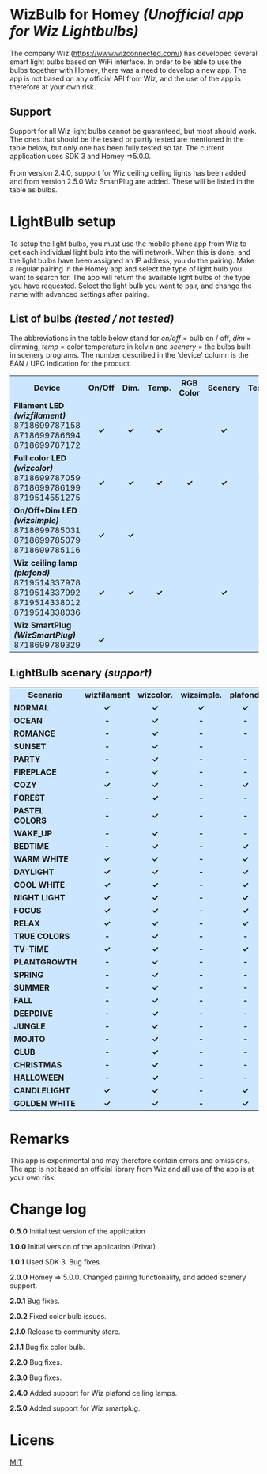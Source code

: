# WizBulb for Homey *(Unofficial app for Wiz Lightbulbs)*The company Wiz (https://www.wizconnected.com/) has developed several smart light bulbs based on WiFi interface. In order to be able to use the bulbs together with Homey, there was a need to develop a new app. The app is not based on any official API from Wiz, and the use of the app is therefore at your own risk.## SupportSupport for all Wiz light bulbs cannot be guaranteed, but most should work. The ones that should be the tested or partly tested are mentioned in the table below, but only one has been fully tested so far. The current application uses SDK 3 and Homey =>5.0.0.<br><br>From version 2.4.0, support for Wiz ceiling ceiling lights has been added and from version 2.5.0 Wiz SmartPlug are added. These will be listed in the table as bulbs. # LightBulb setupTo setup the light bulbs, you must use the mobile phone app from Wiz to get each individual light bulb into the wifi network. When this is done, and the light bulbs have been assigned an IP address, you do the pairing. Make a regular pairing in the Homey app and select the type of light bulb you want to search for. The app will return the available light bulbs of the type you have requested. Select the light bulb you want to pair, and change the name with advanced settings after pairing.## List of bulbs *(tested / not tested)*The abbreviations in the table below stand for *on/off* = bulb on / off, *dim* = dimming, *temp* = color temperature in kelvin and *scenery* = the bulbs built-in scenery programs. The number described in the 'device' column is the EAN / UPC indication for the product.<center><table style="background:#cce6ff">  <tr>    <th style="width:150px">Device</th>    <th  style="width:75px">On/Off</th>    <th  style="width:75px">Dim.</th>    <th  style="width:75px">Temp.</th>    <th  style="width:75px">RGB Color</th>    <th  style="width:75px">Scenery</th>    <th  style="width:75px">Tested</th>  </tr>  <tr>    <td><b>Filament LED<br><i>(wizfilament)</i></b>  <br>8718699787158<br>8718699786694<br>8718699787172</td>    <td style="text-align:center"><br><b>&checkmark;</b></td>    <td style="text-align:center"><br><b>&checkmark;</b></td>    <td style="text-align:center"><br><b>&checkmark;</b></td>    <td style="text-align:center"> </td>    <td style="text-align:center"><br><b>&checkmark;</b></td>    <td style="text-align:center"><br><br><b>&checkmark;</b><br>-<br>-</td>  </tr>  <tr>    <td><b>Full color LED<br><i>(wizcolor)</i></b><br>8718699787059<br>8718699786199<br>8719514551275</td>    <td style="text-align:center"><br><b>&checkmark;</b></td>    <td style="text-align:center"><br><b>&checkmark;</b></td>    <td style="text-align:center"><br><b>&checkmark;</b></td>    <td style="text-align:center"><br><b>&checkmark;</b></td>    <td style="text-align:center"><br><b>&checkmark;</b></td>    <td style="text-align:center"><br><br><b>&checkmark;</b><br>-<br>-</td>  </tr><tr>    <td><b>On/Off+Dim LED<br><i>(wizsimple)</i></b><br>8718699785031<br>8718699785079<br>8718699785116</td>    <td style="text-align:center"><br><b>&checkmark;</b></td>    <td style="text-align:center"><br><b>&checkmark;</b></td>    <td style="text-align:center"><br><b></b></td>    <td style="text-align:center"><br><b></b></td>    <td style="text-align:center"><br><b></b></td>    <td style="text-align:center"><br><br>-<br>-<br>-</td>  </tr><tr>    <td><b>Wiz ceiling lamp<br><i>(plafond)</i></b><br>8719514337978<br>8719514337992<br>8719514338012<br>8719514338036</td>    <td style="text-align:center"><br><b>&checkmark;</b></td>    <td style="text-align:center"><br><b>&checkmark;</b></td>    <td style="text-align:center"><br><b>&checkmark;</b></td>    <td style="text-align:center"><br><b></b></td>    <td style="text-align:center"><br><b>&checkmark;</b></td>    <td style="text-align:center"><br><br><b>&checkmark;</b><br>-<br>-<br>-</td>  </tr><tr>    <td><b>Wiz SmartPlug<br><i>(WizSmartPlug)</i></b><br>8718699789329</td>    <td style="text-align:center"><br><b>&checkmark;</b></td>    <td style="text-align:center"><br></td>    <td style="text-align:center"><br></td>    <td style="text-align:center"><br></td>    <td style="text-align:center"><br></td>    <td style="text-align:center"><br><b>&checkmark;</b></td>  </tr></table></center>## LightBulb scenary *(support)*<center><table style="background:#cce6ff">  <tr>    <th style="width:150px">Scenario</th>    <th  style="width:100px">wizfilament</th>    <th  style="width:100px">wizcolor.</th>    <th  style="width:100px">wizsimple.</th>    <th  style="width:100px">plafond.</th>    <th  style="width:100px">Remarks</th>  </tr>  <tr>    <td><b>NORMAL</b></td>    <td style="text-align:center"><b>&checkmark;</b></td>    <td style="text-align:center"><b>&checkmark;</b></td>    <td style="text-align:center"><b>&checkmark;</b></td>    <td style="text-align:center"><b>&checkmark;</b></td>    <td style="text-align:center">2700K</td>  </tr>  <tr>    <td><b>OCEAN</b></td>    <td style="text-align:center"><b>-</b></td>    <td style="text-align:center"><b>&checkmark;</b></td>    <td style="text-align:center"><b>-</b></td>    <td style="text-align:center"><b>-</b></td>    <td style="text-align:center"> </td>  </tr>  <tr>    <td><b>ROMANCE</b></td>    <td style="text-align:center"><b>-</b></td>    <td style="text-align:center"><b>&checkmark;</b></td>    <td style="text-align:center"><b>-</b></td>    <td style="text-align:center"><b>-</b></td>    <td style="text-align:center"> </td>  </tr>  <tr>    <td><b>SUNSET</b></td>    <td style="text-align:center"><b>-</b></td>    <td style="text-align:center"><b>&checkmark;</b></td>    <td style="text-align:center"><b>-</b></td>    <td style="text-align:center"> </td>  </tr>  <tr>    <td><b>PARTY</b></td>    <td style="text-align:center"><b>-</b></td>    <td style="text-align:center"><b>&checkmark;</b></td>    <td style="text-align:center"><b>-</b></td>    <td style="text-align:center"><b>-</b></td>    <td style="text-align:center"> </td>  </tr>  <tr>    <td><b>FIREPLACE</b></td>    <td style="text-align:center"><b>-</b></td>    <td style="text-align:center"><b>&checkmark;</b></td>    <td style="text-align:center"><b>-</b></td>    <td style="text-align:center"><b>-</b></td>    <td style="text-align:center"> </td>  </tr>  <tr>    <td><b>COZY</b></td>    <td style="text-align:center"><b>&checkmark;</b></td>    <td style="text-align:center"><b>&checkmark;</b></td>    <td style="text-align:center"><b>-</b></td>     <td style="text-align:center"><b>&checkmark;</b></td>   <td style="text-align:center"> </td>  </tr>  <tr>    <td><b>FOREST</b></td>    <td style="text-align:center"><b>-</b></td>    <td style="text-align:center"><b>&checkmark;</b></td>    <td style="text-align:center"><b>-</b></td>    <td style="text-align:center"><b>-</b></td>    <td style="text-align:center"> </td>  </tr>  <tr>    <td><b>PASTEL COLORS</b></td>    <td style="text-align:center"><b>-</b></td>    <td style="text-align:center"><b>&checkmark;</b></td>    <td style="text-align:center"><b>-</b></td>    <td style="text-align:center"><b>-</b></td>    <td style="text-align:center"> </td>  </tr>  <tr>    <td><b>WAKE_UP</b></td>    <td style="text-align:center"><b>-</b></td>    <td style="text-align:center"><b>&checkmark;</b></td>    <td style="text-align:center"><b>-</b></td>    <td style="text-align:center"><b>-</b></td>    <td style="text-align:center"> </td>  </tr>  <tr>    <td><b>BEDTIME</b></td>    <td style="text-align:center"><b>-</b></td>    <td style="text-align:center"><b>&checkmark;</b></td>    <td style="text-align:center"><b>-</b></td>    <td style="text-align:center"><b>&checkmark;</b></td>   <td style="text-align:center"> </td>  </tr>  <tr>    <td><b>WARM WHITE</b></td>    <td style="text-align:center"><b>&checkmark;</b></td>    <td style="text-align:center"><b>&checkmark;</b></td>    <td style="text-align:center"><b>-</b></td>    <td style="text-align:center"><b>&checkmark;</b></td>    <td style="text-align:center"> </td>  </tr>  <tr>    <td><b>DAYLIGHT</b></td>    <td style="text-align:center"><b>&checkmark;</b></td>    <td style="text-align:center"><b>&checkmark;</b></td>    <td style="text-align:center"><b>-</b></td>    <td style="text-align:center"><b>&checkmark;</b></td>   <td style="text-align:center"> </td>  </tr>  <tr>    <td><b>COOL WHITE</b></td>    <td style="text-align:center"><b>&checkmark;</b></td>    <td style="text-align:center"><b>&checkmark;</b></td>    <td style="text-align:center"><b>-</b></td>    <td style="text-align:center"><b>&checkmark;</b></td>    <td style="text-align:center"> </td>  </tr>  <tr>    <td><b>NIGHT LIGHT</b></td>    <td style="text-align:center"><b>&checkmark;</b></td>    <td style="text-align:center"><b>&checkmark;</b></td>    <td style="text-align:center"><b>-</b></td>    <td style="text-align:center"><b>&checkmark;</b></td>    <td style="text-align:center"> </td>  </tr>  <tr>    <td><b>FOCUS</b></td>    <td style="text-align:center"><b>&checkmark;</b></td>    <td style="text-align:center"><b>&checkmark;</b></td>    <td style="text-align:center"><b>-</b></td>    <td style="text-align:center"><b>&checkmark;</b></td>  <td style="text-align:center"> </td>  </tr>  <tr>    <td><b>RELAX</b></td>    <td style="text-align:center"><b>&checkmark;</b></td>    <td style="text-align:center"><b>&checkmark;</b></td>    <td style="text-align:center"><b>-</b></td>    <td style="text-align:center"><b>&checkmark;</b></td>    <td style="text-align:center"> </td>  </tr>  <tr>    <td><b>TRUE COLORS</b></td>    <td style="text-align:center"><b>-</b></td>    <td style="text-align:center"><b>&checkmark;</b></td>    <td style="text-align:center"><b>-</b></td>    <td style="text-align:center"><b>-</b></td>    <td style="text-align:center"> </td>  </tr>  <tr>    <td><b>TV-TIME</b></td>    <td style="text-align:center"><b>&checkmark;</b></td>    <td style="text-align:center"><b>&checkmark;</b></td>    <td style="text-align:center"><b>-</b></td>    <td style="text-align:center"><b>&checkmark;</b></td>   <td style="text-align:center"> </td>  </tr>  <tr>    <td><b>PLANTGROWTH</b></td>    <td style="text-align:center"><b>-</b></td>    <td style="text-align:center"><b>&checkmark;</b></td>    <td style="text-align:center"><b>-</b></td>    <td style="text-align:center"><b>-</b></td>    <td style="text-align:center"> </td>  </tr>  <tr>    <td><b>SPRING</b></td>    <td style="text-align:center"><b>-</b></td>    <td style="text-align:center"><b>&checkmark;</b></td>    <td style="text-align:center"><b>-</b></td>    <td style="text-align:center"><b>-</b></td>    <td style="text-align:center"> </td>  </tr>  <tr>    <td><b>SUMMER</b></td>    <td style="text-align:center"><b>-</b></td>    <td style="text-align:center"><b>&checkmark;</b></td>    <td style="text-align:center"><b>-</b></td>    <td style="text-align:center"><b>-</b></td>    <td style="text-align:center"> </td>  </tr>  <tr>    <td><b>FALL</b></td>    <td style="text-align:center"><b>-</b></td>    <td style="text-align:center"><b>&checkmark;</b></td>    <td style="text-align:center"><b>-</b></td>    <td style="text-align:center"><b>-</b></td>    <td style="text-align:center"> </td>  </tr>  <tr>    <td><b>DEEPDIVE</b></td>    <td style="text-align:center"><b>-</b></td>    <td style="text-align:center"><b>&checkmark;</b></td>    <td style="text-align:center"><b>-</b></td>    <td style="text-align:center"><b>-</b></td>    <td style="text-align:center"> </td>  </tr>  <tr>    <td><b>JUNGLE</b></td>    <td style="text-align:center"><b>-</b></td>    <td style="text-align:center"><b>&checkmark;</b></td>    <td style="text-align:center"><b>-</b></td>    <td style="text-align:center"><b>-</b></td>    <td style="text-align:center"> </td>  </tr>  <tr>    <td><b>MOJITO</b></td>    <td style="text-align:center"><b>-</b></td>    <td style="text-align:center"><b>&checkmark;</b></td>    <td style="text-align:center"><b>-</b></td>    <td style="text-align:center"><b>-</b></td>    <td style="text-align:center"> </td>  </tr>  <tr>    <td><b>CLUB</b></td>    <td style="text-align:center"><b>-</b></td>    <td style="text-align:center"><b>&checkmark;</b></td>    <td style="text-align:center"><b>-</b></td>    <td style="text-align:center"><b>-</b></td>    <td style="text-align:center"> </td>  </tr>  <tr>    <td><b>CHRISTMAS</b></td>    <td style="text-align:center"><b>-</b></td>    <td style="text-align:center"><b>&checkmark;</b></td>    <td style="text-align:center"><b>-</b></td>    <td style="text-align:center"><b>-</b></td>    <td style="text-align:center"> </td>  </tr>  <tr>    <td><b>HALLOWEEN</b></td>    <td style="text-align:center"><b>-</b></td>    <td style="text-align:center"><b>&checkmark;</b></td>    <td style="text-align:center"><b>-</b></td>    <td style="text-align:center"><b>-</b></td>    <td style="text-align:center"> </td>  </tr>  <tr>    <td><b>CANDLELIGHT</b></td>    <td style="text-align:center"><b>&checkmark;</b></td>    <td style="text-align:center"><b>&checkmark;</b></td>    <td style="text-align:center"><b>-</b></td>    <td style="text-align:center"><b>&checkmark;</b></td>    <td style="text-align:center"> </td>  </tr>  <tr>    <td><b>GOLDEN WHITE</b></td>    <td style="text-align:center"><b>&checkmark;</b></td>    <td style="text-align:center"><b>&checkmark;</b></td>    <td style="text-align:center"><b>-</b></td>    <td style="text-align:center"><b>&checkmark;</b></td>    <td style="text-align:center"> </td>  </tr></table></center># RemarksThis app is experimental and may therefore contain errors and omissions. The app is not based an official library from Wiz and all use of the app is at your own risk.# Change log**0.5.0** Initial test version of the application**1.0.0** Initial version of the application (Privat)**1.0.1** Used SDK 3. Bug fixes.**2.0.0** Homey => 5.0.0. Changed pairing functionality, and added scenery support.**2.0.1** Bug fixes.**2.0.2** Fixed color bulb issues.**2.1.0** Release to community store.**2.1.1** Bug fix color bulb.**2.2.0** Bug fixes.**2.3.0** Bug fixes.**2.4.0** Added support for Wiz plafond ceiling lamps.**2.5.0** Added support for Wiz smartplug.# Licens[MIT](https://github.com)